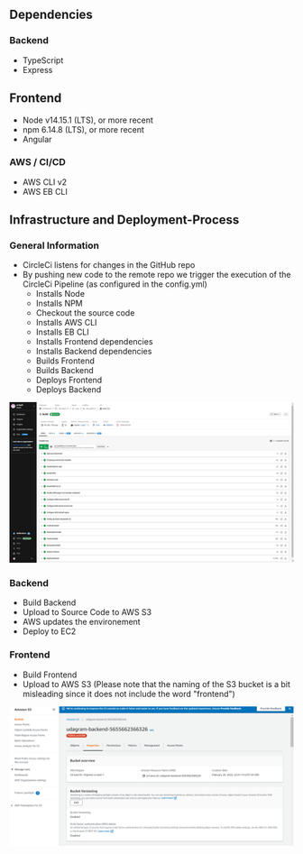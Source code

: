 ## Dependencies

### Backend
- TypeScript
- Express

## Frontend
- Node v14.15.1 (LTS), or more recent
- npm 6.14.8 (LTS), or more recent
- Angular

### AWS / CI/CD
- AWS CLI v2
- AWS EB CLI

## Infrastructure and Deployment-Process
### General Information
- CircleCi listens for changes in the GitHub repo
- By pushing new code to the remote repo we trigger the execution of the CircleCi Pipeline (as configured in the config.yml)
    - Installs Node
    - Installs NPM
    - Checkout the source code
    - Installs AWS CLI
    - Installs EB CLI
    - Installs Frontend dependencies
    - Installs Backend dependencies
    - Builds Frontend  
    - Builds Backend
    - Deploys Frontend
    - Deploys Backend

![Alt text](screenshot/1_new.png?raw=true "Title")

### Backend
- Build Backend
- Upload to Source Code to AWS S3
- AWS updates the environement
- Deploy to EC2

### Frontend
- Build Frontend
- Upload to AWS S3 (Please note that the naming of the S3 bucket is a bit misleading since it does not include the word "frontend")

![Alt text](screenshot/5.png?raw=true "Title")




